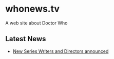 # whonews.tv
A web site about Doctor Who

## Latest News

* [New Series Writers and Directors announced](http://www.bbc.co.uk/blogs/doctorwho/entries/dae5242d-e859-43cb-941c-e0a9f39e5928)
